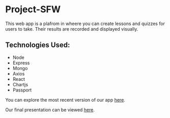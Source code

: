 # Project-SFW

This web app is a plafrom in wheere you can create lessons and quizzes for users to take. Their results are recorded and displayed visually.

## Technologies Used:
- Node
- Express
- Mongo
- Axios
- React
- Chartjs
- Passport

You can explore the most recent version of our app [here](https://project-sfw.herokuapp.com/).

Our final presentation can be viewed [here](https://docs.google.com/presentation/d/1ZLv4aX2vKlCcyuCIL8EJxNZCXzIGRTbBrY5kBEFozT4/edit?usp=sharing).





